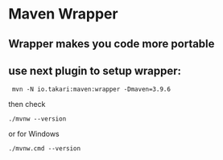 # Maven Wrapper

## Wrapper makes you code more portable
## use next plugin to setup wrapper: 

```
 mvn -N io.takari:maven:wrapper -Dmaven=3.9.6
```
then check
```
./mvnw --version
```
or for Windows
```
./mvnw.cmd --version
```
